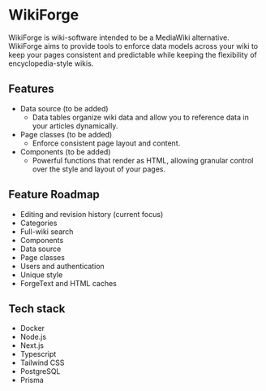 # WikiForge
WikiForge is wiki-software intended to be a MediaWiki alternative. WikiForge aims to provide tools to enforce data models across your wiki to keep your pages consistent and predictable while keeping the flexibility of encyclopedia-style wikis.

## Features
- Data source (to be added)
  - Data tables organize wiki data and allow you to reference data in your articles dynamically.
- Page classes (to be added)
  - Enforce consistent page layout and content.
- Components (to be added)
  - Powerful functions that render as HTML, allowing granular control over the style and layout of your pages.

## Feature Roadmap
- Editing and revision history (current focus)
- Categories
- Full-wiki search
- Components
- Data source
- Page classes
- Users and authentication
- Unique style
- ForgeText and HTML caches


## Tech stack
- Docker
- Node.js
- Next.js
- Typescript
- Tailwind CSS
- PostgreSQL
- Prisma
